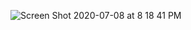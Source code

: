 ![Screen Shot 2020-07-08 at 8 18 41 PM](https://user-images.githubusercontent.com/22358682/86982874-4d83fd80-c158-11ea-8687-f79ed63c7809.png)

<!--
### Hi there 👋


**schmidyy/schmidyy** is a ✨ _special_ ✨ repository because its `README.md` (this file) appears on your GitHub profile.

Here are some ideas to get you started:

- 🔭 I’m currently working on ...
- 🌱 I’m currently learning ...
- 👯 I’m looking to collaborate on ...
- 🤔 I’m looking for help with ...
- 💬 Ask me about ...
- 📫 How to reach me: ...
- 😄 Pronouns: ...
- ⚡ Fun fact: ...
-->
